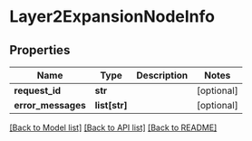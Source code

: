 # Layer2ExpansionNodeInfo

## Properties
Name | Type | Description | Notes
------------ | ------------- | ------------- | -------------
**request_id** | **str** |  | [optional] 
**error_messages** | **list[str]** |  | [optional] 

[[Back to Model list]](../README.md#documentation-for-models) [[Back to API list]](../README.md#documentation-for-api-endpoints) [[Back to README]](../README.md)

